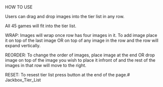HOW TO USE

Users can drag and drop images into the tier list in any row. 

All 45 games will fit into the tier list.

WRAP: Images will wrap once row has four images in it. To add image place it on top of the last image OR on top of any image in the row and the row will expand vertically.

REORDER: To change the order of images, place image at the end OR drop image on top of the image you wish to place it infront of and the rest of the images in that row will move to the right.

RESET: To resest tier list press button at the end of the page.# Jackbox_Tier_List
